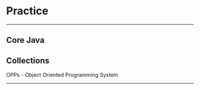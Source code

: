 # Practice
**********
Core Java
------------------------------------------
Collections
--------------------------------------------
OPPs - Object Oriented Programming System
*************
